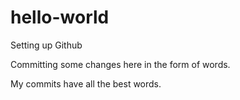 # hello-world
Setting up Github

Committing some changes here in the form of words.

My commits have all the best words.

